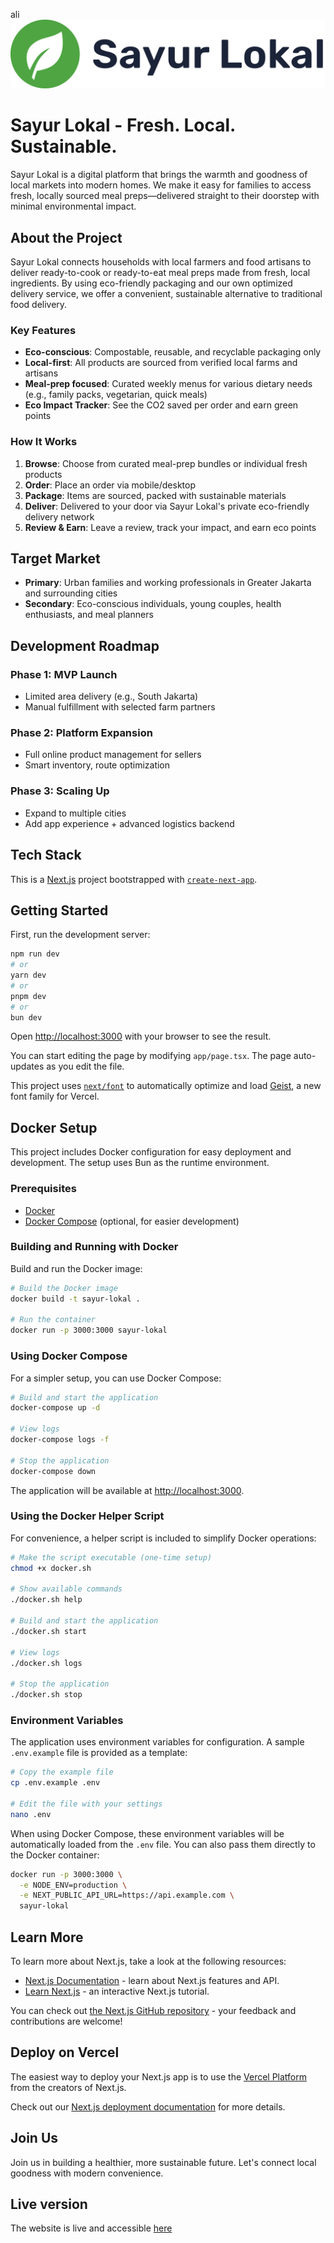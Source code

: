 ali![Sayur Lokal](brainstorm/sayur-lokal-inline.svg)

# Sayur Lokal - Fresh. Local. Sustainable.

Sayur Lokal is a digital platform that brings the warmth and goodness of local markets into modern homes. We make it easy for families to access fresh, locally sourced meal preps—delivered straight to their doorstep with minimal environmental impact.

## About the Project

Sayur Lokal connects households with local farmers and food artisans to deliver ready-to-cook or ready-to-eat meal preps made from fresh, local ingredients. By using eco-friendly packaging and our own optimized delivery service, we offer a convenient, sustainable alternative to traditional food delivery.

### Key Features

- **Eco-conscious**: Compostable, reusable, and recyclable packaging only
- **Local-first**: All products are sourced from verified local farms and artisans
- **Meal-prep focused**: Curated weekly menus for various dietary needs (e.g., family packs, vegetarian, quick meals)
- **Eco Impact Tracker**: See the CO2 saved per order and earn green points

### How It Works

1. **Browse**: Choose from curated meal-prep bundles or individual fresh products
2. **Order**: Place an order via mobile/desktop
3. **Package**: Items are sourced, packed with sustainable materials
4. **Deliver**: Delivered to your door via Sayur Lokal's private eco-friendly delivery network
5. **Review & Earn**: Leave a review, track your impact, and earn eco points

## Target Market

- **Primary**: Urban families and working professionals in Greater Jakarta and surrounding cities
- **Secondary**: Eco-conscious individuals, young couples, health enthusiasts, and meal planners

## Development Roadmap

### Phase 1: MVP Launch
- Limited area delivery (e.g., South Jakarta)
- Manual fulfillment with selected farm partners

### Phase 2: Platform Expansion
- Full online product management for sellers
- Smart inventory, route optimization

### Phase 3: Scaling Up
- Expand to multiple cities
- Add app experience + advanced logistics backend

## Tech Stack

This is a [Next.js](https://nextjs.org) project bootstrapped with [`create-next-app`](https://nextjs.org/docs/app/api-reference/cli/create-next-app).

## Getting Started

First, run the development server:

```bash
npm run dev
# or
yarn dev
# or
pnpm dev
# or
bun dev
```

Open [http://localhost:3000](http://localhost:3000) with your browser to see the result.

You can start editing the page by modifying `app/page.tsx`. The page auto-updates as you edit the file.

This project uses [`next/font`](https://nextjs.org/docs/app/building-your-application/optimizing/fonts) to automatically optimize and load [Geist](https://vercel.com/font), a new font family for Vercel.

## Docker Setup

This project includes Docker configuration for easy deployment and development. The setup uses Bun as the runtime environment.

### Prerequisites

- [Docker](https://docs.docker.com/get-docker/)
- [Docker Compose](https://docs.docker.com/compose/install/) (optional, for easier development)

### Building and Running with Docker

Build and run the Docker image:

```bash
# Build the Docker image
docker build -t sayur-lokal .

# Run the container
docker run -p 3000:3000 sayur-lokal
```

### Using Docker Compose

For a simpler setup, you can use Docker Compose:

```bash
# Build and start the application
docker-compose up -d

# View logs
docker-compose logs -f

# Stop the application
docker-compose down
```

The application will be available at [http://localhost:3000](http://localhost:3000).

### Using the Docker Helper Script

For convenience, a helper script is included to simplify Docker operations:

```bash
# Make the script executable (one-time setup)
chmod +x docker.sh

# Show available commands
./docker.sh help

# Build and start the application
./docker.sh start

# View logs
./docker.sh logs

# Stop the application
./docker.sh stop
```

### Environment Variables

The application uses environment variables for configuration. A sample `.env.example` file is provided as a template:

```bash
# Copy the example file
cp .env.example .env

# Edit the file with your settings
nano .env
```

When using Docker Compose, these environment variables will be automatically loaded from the `.env` file. You can also pass them directly to the Docker container:

```bash
docker run -p 3000:3000 \
  -e NODE_ENV=production \
  -e NEXT_PUBLIC_API_URL=https://api.example.com \
  sayur-lokal
```

## Learn More

To learn more about Next.js, take a look at the following resources:

- [Next.js Documentation](https://nextjs.org/docs) - learn about Next.js features and API.
- [Learn Next.js](https://nextjs.org/learn) - an interactive Next.js tutorial.

You can check out [the Next.js GitHub repository](https://github.com/vercel/next.js) - your feedback and contributions are welcome!

## Deploy on Vercel

The easiest way to deploy your Next.js app is to use the [Vercel Platform](https://vercel.com/new?utm_medium=default-template&filter=next.js&utm_source=create-next-app&utm_campaign=create-next-app-readme) from the creators of Next.js.

Check out our [Next.js deployment documentation](https://nextjs.org/docs/app/building-your-application/deploying) for more details.

## Join Us

Join us in building a healthier, more sustainable future. Let's connect local goodness with modern convenience.


## Live version

The website is live and accessible [here](https://varied-philippe-rkspx-a8834106.koyeb.app/)